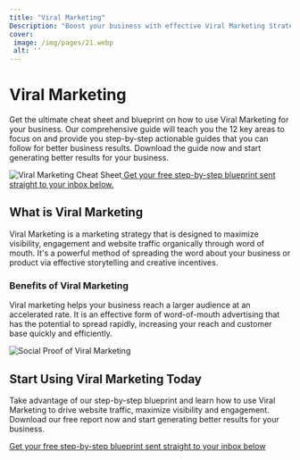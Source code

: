 ```yaml
---
title: "Viral Marketing"
Description: "Boost your business with effective Viral Marketing Strategies. Learn how to use low-cost and targeted marketing approaches to improve the reach of your brand, create awareness and increase visibility. Keyword: Viral Marketing"
cover: 
 image: /img/pages/21.webp
 alt: ''
---
```


<h1>Viral Marketing</h1><p>Get the ultimate cheat sheet and blueprint on how to use Viral Marketing for your business. Our comprehensive guide will teach you the 12 key areas to focus on and provide you step-by-step actionable guides that you can follow for better business results. Download the guide now and start generating better results for your business.</p><img src="viral-sheet.jpg" alt="Viral Marketing Cheat Sheet" /><a href="/report.pdf" class="btn btn-primary"> Get your free step-by-step blueprint sent straight to your inbox below.</a><h2>What is Viral Marketing</h2><p>Viral Marketing is a marketing strategy that is designed to maximize visibility, engagement and website traffic organically through word of mouth. It's a powerful method of spreading the word about your business or product via effective storytelling and creative incentives.</p><h3>Benefits of Viral Marketing</h3><p>Viral marketing helps your business reach a larger audience at an accelerated rate. It is an effective form of word-of-mouth advertising that has the potential to spread rapidly, increasing your reach and customer base quickly and efficiently.</p><img src="social-proof.jpg" alt="Social Proof of Viral Marketing" /><h2>Start Using Viral Marketing Today</h2><p>Take advantage of our step-by-step blueprint and learn how to use Viral Marketing to drive website traffic, maximize visibility and engagement. Download our free report now and start generating better results for your business.</p><a href="/report.pdf" class="btn btn-primary">Get your free step-by-step blueprint sent straight to your inbox below</a>